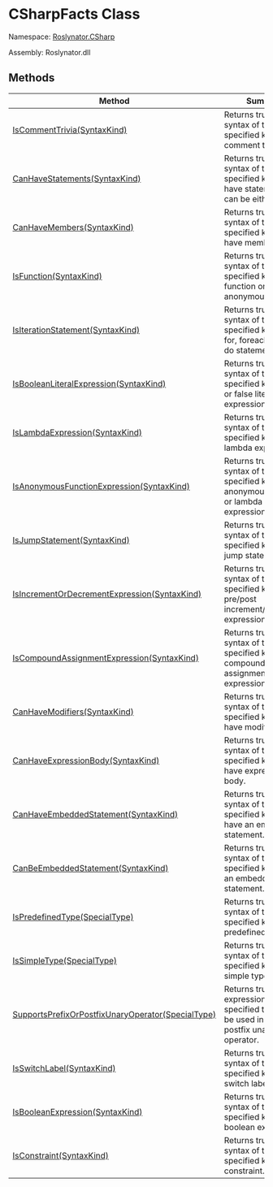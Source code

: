 # CSharpFacts Class

Namespace: [Roslynator.CSharp](../README.md)

Assembly: Roslynator\.dll


## Methods

| Method| Summary|
| --- | --- |
| [IsCommentTrivia(SyntaxKind)](IsCommentTrivia/README.md) | Returns true if a syntax of the specified kind is comment trivia\. |
| [CanHaveStatements(SyntaxKind)](CanHaveStatements/README.md) | Returns true if a syntax of the specified kind can have statements\. It can be either  or \. |
| [CanHaveMembers(SyntaxKind)](CanHaveMembers/README.md) | Returns true if a syntax of the specified kind can have members\. |
| [IsFunction(SyntaxKind)](IsFunction/README.md) | Returns true if a syntax of the specified kind if local function or anonymous function\. |
| [IsIterationStatement(SyntaxKind)](IsIterationStatement/README.md) | Returns true if a syntax of the specified kind is a for, foreach, while or do statement\. |
| [IsBooleanLiteralExpression(SyntaxKind)](IsBooleanLiteralExpression/README.md) | Returns true if a syntax of the specified kind is true or false literal expression\. |
| [IsLambdaExpression(SyntaxKind)](IsLambdaExpression/README.md) | Returns true if a syntax of the specified kind is a lambda expression\. |
| [IsAnonymousFunctionExpression(SyntaxKind)](IsAnonymousFunctionExpression/README.md) | Returns true if a syntax of the specified kind is an anonymous method or lambda expression\. |
| [IsJumpStatement(SyntaxKind)](IsJumpStatement/README.md) | Returns true if a syntax of the specified kind is a jump statement\. |
| [IsIncrementOrDecrementExpression(SyntaxKind)](IsIncrementOrDecrementExpression/README.md) | Returns true if a syntax of the specified kind is pre/post increment/decrement expression\. |
| [IsCompoundAssignmentExpression(SyntaxKind)](IsCompoundAssignmentExpression/README.md) | Returns true if a syntax of the specified kind is a compound assignment expression\. |
| [CanHaveModifiers(SyntaxKind)](CanHaveModifiers/README.md) | Returns true if a syntax of the specified kind can have modifiers\. |
| [CanHaveExpressionBody(SyntaxKind)](CanHaveExpressionBody/README.md) | Returns true if a syntax of the specified kind can have expression body\. |
| [CanHaveEmbeddedStatement(SyntaxKind)](CanHaveEmbeddedStatement/README.md) | Returns true if a syntax of the specified kind can have an embedded statement\. |
| [CanBeEmbeddedStatement(SyntaxKind)](CanBeEmbeddedStatement/README.md) | Returns true if a syntax of the specified kind can be an embedded statement\. |
| [IsPredefinedType(SpecialType)](IsPredefinedType/README.md) | Returns true if a syntax of the specified kind is a predefined type\. |
| [IsSimpleType(SpecialType)](IsSimpleType/README.md) | Returns true if a syntax of the specified kind is a simple type\. |
| [SupportsPrefixOrPostfixUnaryOperator(SpecialType)](SupportsPrefixOrPostfixUnaryOperator/README.md) | Returns true if an expression of the specified type can be used in a prefix or postfix unary operator\. |
| [IsSwitchLabel(SyntaxKind)](IsSwitchLabel/README.md) | Returns true if a syntax of the specified kind is a switch label\. |
| [IsBooleanExpression(SyntaxKind)](IsBooleanExpression/README.md) | Returns true if a syntax of the specified kind is a boolean expression\. |
| [IsConstraint(SyntaxKind)](IsConstraint/README.md) | Returns true if a syntax of the specified kind is a constraint\. |

